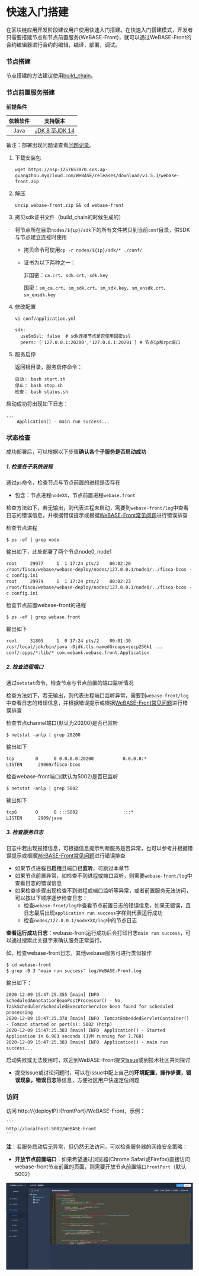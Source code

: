 # 快速入门搭建

在区块链应用开发阶段建议用户使用快速入门搭建。在快速入门搭建模式，开发者只需要搭建节点和节点前置服务(WeBASE-Front)，就可以通过WeBASE-Front的合约编辑器进行合约的编辑，编译，部署，调试。

### 节点搭建

节点搭建的方法建议使用[build_chain](https://fisco-bcos-documentation.readthedocs.io/zh_CN/latest/docs/installation.html)。

### 节点前置服务搭建

**前提条件** 

| 依赖软件 | 支持版本 |
| :-: | :-: |
| Java | [JDK 8 至JDK 14](../WeBASE-Front/appendix.html#java) |

备注：部署出现问题请查看[问题记录](../WeBASE-Front/appendix.html#q&a)。

1. 下载安装包
    ```shell
    wget https://osp-1257653870.cos.ap-guangzhou.myqcloud.com/WeBASE/releases/download/v1.5.3/webase-front.zip
    ```


2. 解压
    ```shell
    unzip webase-front.zip && cd webase-front
    ```

3. 拷贝sdk证书文件（build_chain的时候生成的） 

    将节点所在目录`nodes/${ip}/sdk`下的所有文件拷贝到当前`conf`目录，供SDK与节点建立连接时使用
    - 拷贝命令可使用`cp -r nodes/${ip}/sdk/* ./conf/`

    - 证书为以下两种之一：

      非国密：`ca.crt`、`sdk.crt`、`sdk.key`

      国密：`sm_ca.crt`、`sm_sdk.crt`、`sm_sdk.key`、`sm_ensdk.crt`、`sm_ensdk.key`


4. 修改配置

    ```
    vi conf/application.yml
    ```

    ```
    sdk:
      useSmSsl: false  # sdk连接节点是否使用国密ssl
      peers: ['127.0.0.1:20200','127.0.0.1:20201'] # 节点ip和rpc端口
    ```

5. 服务启停

    返回根目录，服务启停命令：
    ```shell
    启动： bash start.sh
    停止： bash stop.sh
    检查： bash status.sh 
    ```

启动成功将出现如下日志：
```
...
	Application() - main run success...
```

### 状态检查

成功部署后，可以根据以下步骤**确认各个子服务是否启动成功**

##### 1. 检查各子系统进程

通过`ps`命令，检查节点与节点前置的进程是否存在
- 包含：节点进程`nodeXX`，节点前置进程`webase.front`

检查方法如下，若无输出，则代表进程未启动，需要到`webase-front/log`中查看日志的错误信息，并根据错误提示或根据[WeBASE-Front常见问题](../WeBASE-Front/appendix.html#q&a)进行错误排查

检查节点进程
```shell
$ ps -ef | grep node
```
输出如下，此处部署了两个节点node0, node1
```
root     29977     1  1 17:24 pts/2    00:02:20 /root/fisco/webase/webase-deploy/nodes/127.0.0.1/node1/../fisco-bcos -c config.ini
root     29979     1  1 17:24 pts/2    00:02:23 /root/fisco/webase/webase-deploy/nodes/127.0.0.1/node0/../fisco-bcos -c config.ini
```

检查节点前置webase-front的进程
```
$ ps -ef | grep webase.front 
```
输出如下
```
root     31805     1  0 17:24 pts/2    00:01:30 /usr/local/jdk/bin/java -Djdk.tls.namedGroups=secp256k1 ... conf/:apps/*:lib/* com.webank.webase.front.Application
```

##### 2. 检查进程端口

通过`netstat`命令，检查节点与节点前置的端口监听情况

检查方法如下，若无输出，则代表进程端口监听异常，需要到`webase-front/log`中查看日志的错误信息，并根据错误提示或根据[WeBASE-Front常见问题](../WeBASE-Front/appendix.html)进行错误排查

检查节点channel端口(默认为20200)是否已监听
```shell
$ netstat -anlp | grep 20200
```
输出如下
```
tcp        0      0 0.0.0.0:20200           0.0.0.0:*               LISTEN      29069/fisco-bcos
```

检查webase-front端口(默认为5002)是否已监听
```
$ netstat -anlp | grep 5002
```
输出如下
```
tcp6       0      0 :::5002                 :::*                    LISTEN      2909/java 
```

##### 3. 检查服务日志 

日志中若出现报错信息，可根据信息提示判断服务是否异常，也可以参考并根据错误提示或根据[WeBASE-Front常见问题](../WeBASE-Front/appendix.html)进行错误排查

- 如果节点进程**已启用**且端口**已监听**，可跳过本章节
- 如果节点前置异常，如检查不到进程或端口监听，则需要`webase-front/log`中查看日志的错误信息
- 如果检查步骤出现检查不到进程或端口监听等异常，或者前置服务无法访问，可以按以下顺序逐步检查日志：
  - 检查`webase-front/log`中查看节点前置日志的错误信息，如果无错误，且日志最后出现`application run success`字样则代表运行成功
  - 检查`nodes/127.0.0.1/nodeXXX/log`中的节点日志


**查看运行成功日志**：webase-front运行成功后会打印日志`main run success`，可以通过搜索此关键字来确认服务正常运行。

如，检查webase-front日志，其他webase服务可进行类似操作
```
$ cd webase-front
$ grep -B 3 "main run success" log/WeBASE-Front.log
```
输出如下：
```
2020-12-09 15:47:25.355 [main] INFO  ScheduledAnnotationBeanPostProcessor() - No TaskScheduler/ScheduledExecutorService bean found for scheduled processing
2020-12-09 15:47:25.378 [main] INFO  TomcatEmbeddedServletContainer() - Tomcat started on port(s): 5002 (http)
2020-12-09 15:47:25.383 [main] INFO  Application() - Started Application in 6.983 seconds (JVM running for 7.768)
2020-12-09 15:47:25.383 [main] INFO  Application() - main run success...
```

启动失败或无法使用时，欢迎到WeBASE-Front提交[Issue](https://github.com/WeBankFinTech/WeBASE-Front/issues)或到技术社区共同探讨
- 提交Issue或讨论问题时，可以在issue中配上自己的**环境配置，操作步骤，错误现象，错误日志**等信息，方便社区用户快速定位问题


### 访问

访问 http://{deployIP}:{frontPort}/WeBASE-Front，示例：  

    ```
    http://localhost:5002/WeBASE-Front 
    ```

**注**：若服务启动后无异常，但仍然无法访问，可以检查服务器的网络安全策略： 
- **开放节点前置端口**：如果希望通过浏览器(Chrome Safari或Firefox)直接访问webase-front节点前置的页面，则需要开放节点前置端口`frontPort`（默认5002）

![](../../images/WeBASE/front-overview.png)

